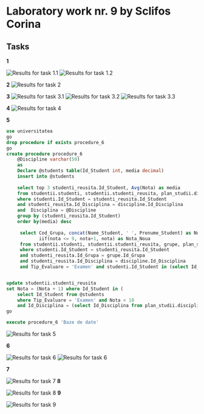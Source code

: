 # Laboratory work nr. 9 by Sclifos Corina

## Tasks
**1** 

![Results for task 1.1](images/lab9_1.1.JPG)
![Results for task 1.2](images/lab9_1.2.JPG)

**2** 
![Results for task 2](images/lab9_2.JPG)

**3** 
![Results for task 3.1](images/lab9_3.1.JPG)
![Results for task 3.2](images/lab9_3.2.JPG)
![Results for task 3.3](images/lab9_3.3.JPG)

**4** 
![Results for task 4](images/lab9_4.JPG)

**5** 
```sql
use universitatea
go 
drop procedure if exists procedure_6 
go
create procedure procedure_6
	@Discipline varchar(50)
	as
    Declare @students table(Id_Student int, media decimal)
	insert into @students
	
	select top 3 studenti_reusita.Id_Student, Avg(Nota) as media
	from studentii.studenti, studentii.studenti_reusita, plan_studii.discipline
	where studenti.Id_Student = studenti_reusita.Id_Student
	and studenti_reusita.Id_Disciplina = discipline.Id_Disciplina
	and  Disciplina = @Discipline
	group by (studenti_reusita.Id_Student)
	order by(media) desc
	 
	 select Cod_Grupa, concat(Nume_Student, ' ', Prenume_Student) as Nume_Prenume_Student, Disciplina, nota as Nota_Veche, 
			iif(nota <= 9, nota+1, nota) as Nota_Noua
	 from studentii.studenti, studentii.studenti_reusita, grupe, plan_studii.discipline
	 where studenti.Id_Student = studenti_reusita.Id_Student 
	 and studenti_reusita.Id_Grupa = grupe.Id_Grupa 
	 and studenti_reusita.Id_Disciplina = discipline.Id_Disciplina
	 and Tip_Evaluare = 'Examen' and studenti.Id_Student in (select Id_Student from @students) and Disciplina = @Discipline


update studentii.studenti_reusita 
set Nota = (Nota + 1) where Id_Student in (
	select Id_Student from @students 
	where Tip_Evaluare = 'Examen' and Nota < 10
	and Id_Disciplina = (select Id_Disciplina from plan_studii.discipline where Disciplina = @Discipline))
go

execute procedure_6 'Baze de date'
```
![Results for task 5](images/lab9_5.JPG)

**6** 

![Results for task 6](images/lab9_6.1.JPG)
![Results for task 6](images/lab9_6.2.JPG)

**7** 

![Results for task 7](images/lab9_7.JPG)
**8** 

![Results for task 8](images/lab9_8.JPG)
**9** 

![Results for task 9](images/lab9_9.JPG)

